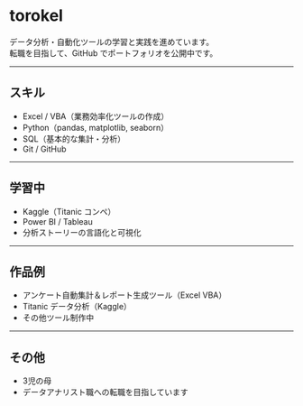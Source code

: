 # torokel

データ分析・自動化ツールの学習と実践を進めています。  
転職を目指して、GitHub でポートフォリオを公開中です。

---

## スキル

- Excel / VBA（業務効率化ツールの作成）
- Python（pandas, matplotlib, seaborn）
- SQL（基本的な集計・分析）
- Git / GitHub

---

## 学習中

- Kaggle（Titanic コンペ）
- Power BI / Tableau
- 分析ストーリーの言語化と可視化

---

## 作品例

- アンケート自動集計＆レポート生成ツール（Excel VBA）
- Titanic データ分析（Kaggle）
- その他ツール制作中

---

## その他

- 3児の母
- データアナリスト職への転職を目指しています
